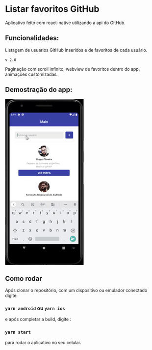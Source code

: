 # Listar favoritos GitHub

Aplicativo feito com react-native utilizando a api do GitHub.

## Funcionalidades:

Listagem de usuarios GitHub inseridos e de favoritos de cada usuário.

`v 2.0`

Paginação com scroll infinito, webview de favoritos dentro do app, animações customizadas.

## Demostração do app:

![](demo.gif)

## Como rodar

Após clonar o repositório, com um dispositivo ou emulador conectado digite:

### `yarn android` ou `yarn ios`

e após completar a build, digite :

### `yarn start`

para rodar o aplicativo no seu celular.
